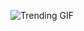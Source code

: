 
<!-- GIF_SECTION -->
![Trending GIF](https://media2.giphy.com/media/v1.Y2lkPThiYjIxNzcyYXNsa21iNDlpZWptN3E4aW01NnJqcmszMzZpaGtpeHdwbjNrNTY0cSZlcD12MV9naWZzX3NlYXJjaCZjdD1n/llarwdtFqG63IlqUR1/giphy.gif)
<!-- END_GIF_SECTION -->
